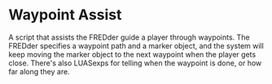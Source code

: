 # Waypoint Assist

A script that assists the FREDder guide a player through waypoints. The FREDder specifies a waypoint path and a marker object, and the system will keep moving the marker object to the next waypoint when the player gets close. There's also LUASexps for telling when the waypoint is done, or how far along they are.